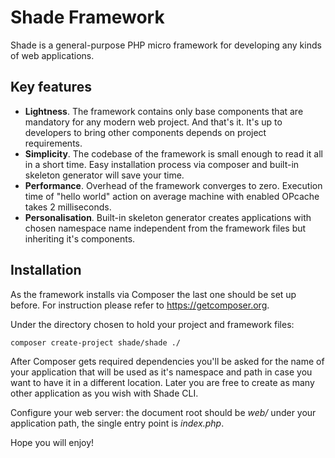 # Shade Framework

Shade is a general-purpose PHP micro framework for developing any kinds of web applications.

## Key features

* **Lightness**. The framework contains only base components that are mandatory for any modern web project. And that's it. It's up to developers to bring other components depends on project requirements.
* **Simplicity**. The codebase of the framework is small enough to read it all in a short time. Easy installation process via composer and built-in skeleton generator will save your time.
* **Performance**. Overhead of the framework converges to zero. Execution time of "hello world" action on average machine with enabled OPcache takes 2 milliseconds.
* **Personalisation**. Built-in skeleton generator creates applications with chosen namespace name independent from the framework files but inheriting it's components.

## Installation

As the framework installs via Composer the last one should be set up before. For instruction please refer to <https://getcomposer.org>.

Under the directory chosen to hold your project and framework files:

    composer create-project shade/shade ./

After Composer gets required dependencies you'll be asked for the name of your application that will be used as it's namespace and path in case you want to have it in a different location. Later you are free to create as many other application as you wish with Shade CLI.

Configure your web server: the document root should be _web/_ under your application path, the single entry point is _index.php_.

Hope you will enjoy!